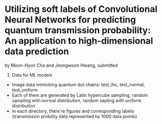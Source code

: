 # Utilizing soft labels of Convolutional Neural Networks for predicting quantum transmission probability: An application to high-dimensional data prediction

by Moon-Hyun Cha and Jeongwoon Hwang, submitted

1. Data for ML models
* Image data mimicking quantum dot chains: test_lhc, test_normal, test_uniform
* Each of them are generated by Latin hypercube sampling, random sampling with normal distribution, random sapling with uniform distribution
* In each directory, there're figures and corresponding labels (transmission probility data represented by 1000 data points)
